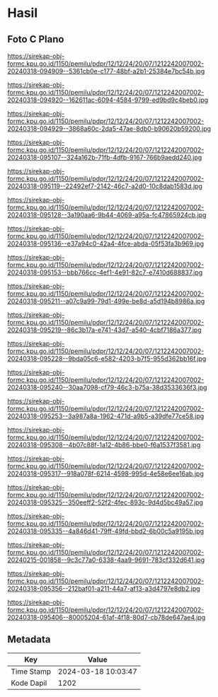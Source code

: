 # Hasil

## Foto C Plano

https://sirekap-obj-formc.kpu.go.id/1150/pemilu/pdpr/12/12/24/20/07/1212242007002-20240318-094909--5361cb0e-c177-48bf-a2b1-25384e7bc54b.jpg

https://sirekap-obj-formc.kpu.go.id/1150/pemilu/pdpr/12/12/24/20/07/1212242007002-20240318-094920--162611ac-6094-4584-9799-ed9bd9c4beb0.jpg

https://sirekap-obj-formc.kpu.go.id/1150/pemilu/pdpr/12/12/24/20/07/1212242007002-20240318-094929--3868a60c-2da5-47ae-8db0-b90620b59200.jpg

https://sirekap-obj-formc.kpu.go.id/1150/pemilu/pdpr/12/12/24/20/07/1212242007002-20240318-095107--324a162b-71fb-4dfb-9167-766b9aedd240.jpg

https://sirekap-obj-formc.kpu.go.id/1150/pemilu/pdpr/12/12/24/20/07/1212242007002-20240318-095119--22492ef7-2142-46c7-a2d0-10c8dab1583d.jpg

https://sirekap-obj-formc.kpu.go.id/1150/pemilu/pdpr/12/12/24/20/07/1212242007002-20240318-095128--3a190aa6-9b44-4069-a95a-fc47865924cb.jpg

https://sirekap-obj-formc.kpu.go.id/1150/pemilu/pdpr/12/12/24/20/07/1212242007002-20240318-095136--e37a94c0-42a4-4fce-abda-05f53fa3b969.jpg

https://sirekap-obj-formc.kpu.go.id/1150/pemilu/pdpr/12/12/24/20/07/1212242007002-20240318-095153--bbb766cc-4ef1-4e91-82c7-e7410d688837.jpg

https://sirekap-obj-formc.kpu.go.id/1150/pemilu/pdpr/12/12/24/20/07/1212242007002-20240318-095211--a07c9a99-79d1-499e-be8d-a5d194b8986a.jpg

https://sirekap-obj-formc.kpu.go.id/1150/pemilu/pdpr/12/12/24/20/07/1212242007002-20240318-095219--86c3b17a-e741-43d7-a540-4cbf7186a377.jpg

https://sirekap-obj-formc.kpu.go.id/1150/pemilu/pdpr/12/12/24/20/07/1212242007002-20240318-095228--9bda05c6-e582-4203-b7f5-955d362bb16f.jpg

https://sirekap-obj-formc.kpu.go.id/1150/pemilu/pdpr/12/12/24/20/07/1212242007002-20240318-095240--30aa7098-cf79-46c3-b75a-38d3533636f3.jpg

https://sirekap-obj-formc.kpu.go.id/1150/pemilu/pdpr/12/12/24/20/07/1212242007002-20240318-095253--3a987a8a-1962-471d-a9b5-a39dfe77ce58.jpg

https://sirekap-obj-formc.kpu.go.id/1150/pemilu/pdpr/12/12/24/20/07/1212242007002-20240318-095308--4b07c88f-1a12-4b86-bbe0-f6a1537f3581.jpg

https://sirekap-obj-formc.kpu.go.id/1150/pemilu/pdpr/12/12/24/20/07/1212242007002-20240318-095317--918a078f-6214-4598-995d-4e58e6ee16ab.jpg

https://sirekap-obj-formc.kpu.go.id/1150/pemilu/pdpr/12/12/24/20/07/1212242007002-20240318-095325--350eeff2-52f2-4fec-893c-9d4d5bc49a57.jpg

https://sirekap-obj-formc.kpu.go.id/1150/pemilu/pdpr/12/12/24/20/07/1212242007002-20240318-095335--4a846d41-79ff-49fd-bbd2-6b00c5a9195b.jpg

https://sirekap-obj-formc.kpu.go.id/1150/pemilu/pdpr/12/12/24/20/07/1212242007002-20240215-001858--9c3c77a0-6338-4aa9-9691-783cf332d641.jpg

https://sirekap-obj-formc.kpu.go.id/1150/pemilu/pdpr/12/12/24/20/07/1212242007002-20240318-095356--212baf01-a211-44a7-af13-a3d4797e8db2.jpg

https://sirekap-obj-formc.kpu.go.id/1150/pemilu/pdpr/12/12/24/20/07/1212242007002-20240318-095406--80005204-61af-4f18-80d7-cb78de647ae4.jpg


## Metadata

| Key        | Value               |
| ---------- | ------------------- |
| Time Stamp | 2024-03-18 10:03:47 |
| Kode Dapil | 1202                |



